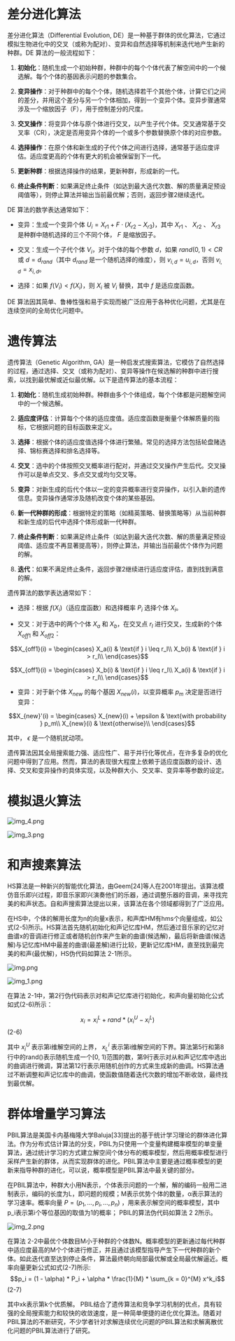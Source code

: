 # 差分进化算法
差分进化算法（Differential Evolution, DE）是一种基于群体的优化算法，它通过模拟生物进化中的交叉（或称为配对）、变异和自然选择等机制来迭代地产生新的种群。DE 算法的一般流程如下：

1. **初始化**：随机生成一个初始种群，种群中的每个个体代表了解空间中的一个候选解。每个个体的基因表示问题的参数集合。

2. **变异操作**：对于种群中的每个个体，随机选择若干个其他个体，计算它们之间的差分，并用这个差分与另一个个体相加，得到一个变异个体。变异步骤通常涉及一个缩放因子（F），用于控制差分的尺度。

3. **交叉操作**：将变异个体与原个体进行交叉，以产生子代个体。交叉通常基于交叉率（CR），决定是否用变异个体的一个或多个参数替换原个体的对应参数。

4. **选择操作**：在原个体和新生成的子代个体之间进行选择，通常基于适应度评估。适应度更高的个体有更大的机会被保留到下一代。

5. **更新种群**：根据选择操作的结果，更新种群，形成新的一代。

6. **终止条件判断**：如果满足终止条件（如达到最大迭代次数、解的质量满足预设阈值等），则停止算法并输出当前最优解；否则，返回步骤2继续迭代。

DE 算法的数学表达通常如下：

- 变异：生成一个变异个体 $U_i = X_{r1} + F \cdot (X_{r2} - X_{r3})$，其中 $X_{r1}$ 、 $X_{r2}$ 、 $X_{r3}$  是种群中随机选择的三个不同个体， $F$  是缩放因子。

- 交叉：生成一个子代个体 $V_i$，对于个体的每个参数 $d$，如果 $rand(0, 1) < CR$ 或 $d = d_{rand}$（其中 $d_{rand}$ 是一个随机选择的维度），则 $v_{i,d} = u_{i,d}$，否则 $v_{i,d} = x_{i,d}$。

- 选择：如果 $f(V_i) < f(X_i)$，则 $X_i$ 被 $V_i$ 替换，其中 $f$ 是适应度函数。

DE 算法因其简单、鲁棒性强和易于实现而被广泛应用于各种优化问题，尤其是在连续空间的全局优化问题中。


# 遗传算法
遗传算法（Genetic Algorithm, GA）是一种启发式搜索算法，它模仿了自然选择的过程，通过选择、交叉（或称为配对）、变异等操作在候选解的种群中进行搜索，以找到最优解或近似最优解。以下是遗传算法的基本流程：

1. **初始化**：随机生成初始种群。种群由多个个体组成，每个个体都是问题解空间中的一个候选解。

2. **适应度评估**：计算每个个体的适应度值。适应度函数是衡量个体解质量的指标，它根据问题的目标函数来定义。

3. **选择**：根据个体的适应度值选择个体进行繁殖。常见的选择方法包括轮盘赌选择、锦标赛选择和排名选择等。

4. **交叉**：选中的个体按照交叉概率进行配对，并通过交叉操作产生后代。交叉操作可以是单点交叉、多点交叉或均匀交叉等。

5. **变异**：对新生成的后代个体以一定的变异概率进行变异操作，以引入新的遗传信息。变异操作通常涉及随机改变个体的某些基因。

6. **新一代种群的形成**：根据特定的策略（如精英策略、替换策略等）从当前种群和新生成的后代中选择个体形成新一代种群。

7. **终止条件判断**：如果满足终止条件（如达到最大迭代次数、解的质量满足预设阈值、适应度不再显著提高等），则停止算法，并输出当前最优个体作为问题的解。

8. **迭代**：如果不满足终止条件，返回步骤2继续进行适应度评估，直到找到满意的解。

遗传算法的数学表达通常如下：

- 选择：根据 $f(X_i)$（适应度函数）和选择概率 $P_i$ 选择个体 $X_i$。

- 交叉：对于选中的两个个体 $X_a$ 和 $X_b$，在交叉点 $r_l$ 进行交叉，生成新的个体 $X_{off1}$ 和 $X_{off2}$：

$$X_{off1}(i) = \begin{cases}
		X_a(i) & \text{if } i \leq r_l\\
		X_b(i) & \text{if } i > r_l\\
		\end{cases}$$

$$X_{off1}(i) = \begin{cases}
		X_b(i) & \text{if } i \leq r_l\\
		X_a(i) & \text{if } i > r_l\\
		\end{cases}$$


- 变异：对于新个体 $X_{new}$ 的每个基因 $X_{new}(i)$，以变异概率 $p_m$ 决定是否进行变异：

$$X_{new}'(i) = \begin{cases}
	 X_{new}(i) + \epsilon & \text{with probability } p_m\\
	 X_{new}(i) & \text{otherwise}\\
	 \end{cases}$$

其中， $\epsilon$ 是一个随机扰动项。

遗传算法因其全局搜索能力强、适应性广、易于并行化等优点，在许多复杂的优化问题中得到了应用。然而，算法的表现很大程度上依赖于适应度函数的设计、选择、交叉和变异操作的具体实现，以及种群大小、交叉率、变异率等参数的设定。


# 模拟退火算法

![img_4.png](img_4.png)

![img_3.png](img_3.png)

# 和声搜素算法
HS算法是一种新兴的智能优化算法，由Geem[24]等人在2001年提出。该算法模仿音乐即兴过程，即音乐家即兴演奏他们的乐器，通过调整乐器的音调，来寻找完美的和声状态。自和声搜索算法提出以来，该算法在各个领域都得到了广泛应用。

在HS中，个体的解用长度为n的向量x表示，和声库HM有hms个向量组成，如公式(2-5)所示。HS算法首先随机初始化和声记忆库HM，然后通过音乐家的记忆对曲谱x的音调进行修正或者随机创作来产生新的曲谱(候选解)，最后将新曲谱(候选解)与记忆库HM中最差的曲谱(最差解)进行比较，更新记忆库HM，直至找到最完美的和声(最优解)，HS伪代码如算法 2-1所示。

![img.png](img.png)

![img_1.png](img_1.png)

在算法 2-1中，第2行伪代码表示对和声记忆库进行初始化，和声向量初始化公式如式(2-6)所示：

$$x_i = x^L_i + rand * (x^U_i - x^L_i)$$ 	(2-6)

其中 $x^U_i$ 表示第i维解空间的上界， $x^i_L$ 表示第i维解空间的下界。算法第5行和第8行中的rand()表示随机生成一个[0, 1)范围的数，第9行表示对从和声记忆库中选出的曲调进行微调，算法第12行表示用随机创作的方式来生成新的曲调。HS算法通过不断调整和声记忆库中的曲调，使函数值随着迭代次数的增加不断收敛，最终找到最优解。


# 群体增量学习算法
PBIL算法是美国卡内基梅隆大学Baluja[33]提出的基于统计学习理论的群体进化算法。作为分布式估计算法的分支，PBIL为只使用一个变量构建概率模型的单变量算法，通过统计学习的方式建立解空间个体分布的概率模型，然后用概率模型进行采样产生新的群体，从而实现群体的进化。PBIL算法中主要是通过概率模型的更新来指导种群的进化，可以说，概率模型是PBIL算法中最关键的部分。

在PBIL算法中，种群大小用N表示，个体表示问题的一个解，解的编码一般用二进制表示，编码的长度为L，即问题的规模；M表示优势个体的数量，α表示算法的学习速率。概率向量 $P=(p_1, …, p_i, …, p_n)$ ，用来表示解空间的概率模型，其中p_i表示第i个等位基因的取值为1的概率； PBIL的算法伪代码如算法 2 2所示。

![img_2.png](img_2.png)

在算法 2-2中最优个体数目M小于种群的个体数N。概率模型的更新通过每代种群中适应度最高的M个个体进行修正，并且通过该模型指导产生下一代种群的新个体。如此迭代直至达到停止条件，算法最终朝向局部最优解或全局最优解逼近。概率向量更新公式如式(2-7)所示: 
$$p_i = (1 - \alpha) * P_i + \alpha * \frac{1}{M} * \sum_{k = 0}^{M} x^k_i$$	 	(2-7)

其中xk表示第k个优质解。
PBIL结合了遗传算法和竞争学习机制的优点，具有较强的全局搜索能力和较快的收敛速度，是一种简单便捷的进化优化算法。随着对PBIL算法的不断研究，不少学者针对求解连续优化问题的PBIL算法和求解离散优化问题的PBIL算法进行了研究。


